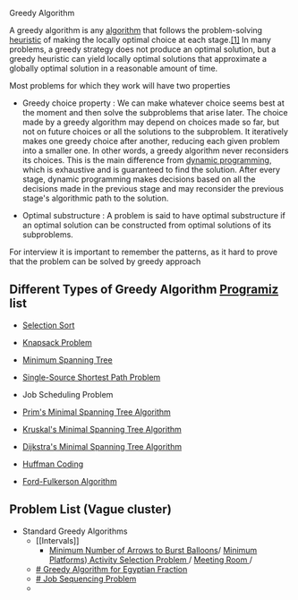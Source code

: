 Greedy Algorithm

A greedy algorithm is any [algorithm](https://en.wikipedia.org/wiki/Algorithm) that follows the problem-solving [heuristic](https://en.wikipedia.org/wiki/Heuristic_(computer_science)) of making the locally optimal choice at each stage.[[1]](https://en.wikipedia.org/wiki/Greedy_algorithm#cite_note-NISTg-1) In many problems, a greedy strategy does not produce an optimal solution, but a greedy heuristic can yield locally optimal solutions that approximate a globally optimal solution in a reasonable amount of time.

  

Most problems for which they work will have two properties

-   Greedy choice property : We can make whatever choice seems best at the moment and then solve the subproblems that arise later. The choice made by a greedy algorithm may depend on choices made so far, but not on future choices or all the solutions to the subproblem. It iteratively makes one greedy choice after another, reducing each given problem into a smaller one. In other words, a greedy algorithm never reconsiders its choices. This is the main difference from [dynamic programming](https://en.wikipedia.org/wiki/Dynamic_programming), which is exhaustive and is guaranteed to find the solution. After every stage, dynamic programming makes decisions based on all the decisions made in the previous stage and may reconsider the previous stage's algorithmic path to the solution.
    
-   Optimal substructure : A problem is said to have optimal substructure if an optimal solution can be constructed from optimal solutions of its subproblems.    

  
  

 For interview it is important to remember the patterns, as it hard to prove that the problem can be solved by greedy approach

## Different Types of Greedy Algorithm [Programiz](https://www.programiz.com/dsa/greedy-algorithm) list

-   [Selection Sort](https://www.programiz.com/dsa/selection-sort)
    
-   [Knapsack Problem](https://en.wikipedia.org/wiki/Knapsack_problem)
    
-   [Minimum Spanning Tree](https://www.programiz.com/dsa/spanning-tree-and-minimum-spanning-tree)
    
-   [Single-Source Shortest Path Problem](https://en.wikipedia.org/wiki/Shortest_path_problem)
    
-   Job Scheduling Problem
    
-   [Prim's Minimal Spanning Tree Algorithm](https://www.programiz.com/dsa/prim-algorithm)
    
-   [Kruskal's Minimal Spanning Tree Algorithm](https://www.programiz.com/dsa/kruskal-algorithm)
    
-   [Dijkstra's Minimal Spanning Tree Algorithm](https://www.programiz.com/dsa/dijkstra-algorithm)
    
-   [Huffman Coding](https://www.programiz.com/dsa/huffman-coding)
    
-   [Ford-Fulkerson Algorithm](https://www.programiz.com/dsa/ford-fulkerson-algorithm)


##  Problem List (Vague cluster)
- Standard Greedy Algorithms 
	- [[Intervals]]
		- [Minimum Number of Arrows to Burst Balloons](https://leetcode.com/problems/minimum-number-of-arrows-to-burst-balloons/)/  [Minimum Platforms](https://practice.geeksforgeeks.org/problems/minimum-platforms-1587115620/1#))[ Activity Selection Problem ](https://www.geeksforgeeks.org/activity-selection-problem-greedy-algo-1/) / [ Meeting Room ](https://leetcode.com/problems/meeting-rooms/) / 
	- [# Greedy Algorithm for Egyptian Fraction](https://www.geeksforgeeks.org/greedy-algorithm-egyptian-fraction/)
	- [# Job Sequencing Problem](https://www.geeksforgeeks.org/job-sequencing-problem/)
	- 